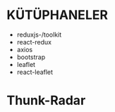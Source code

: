 # KÜTÜPHANELER

- reduxjs-/toolkit
- react-redux
- axios
- bootstrap
- leaflet
- react-leaflet
# Thunk-Radar
